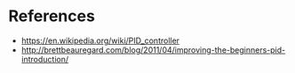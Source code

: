 # References
- https://en.wikipedia.org/wiki/PID_controller
- http://brettbeauregard.com/blog/2011/04/improving-the-beginners-pid-introduction/
